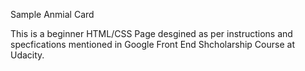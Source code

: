 Sample Anmial Card 

This is a beginner HTML/CSS Page desgined as per instructions and specfications mentioned in Google Front End Shcholarship Course at Udacity.
